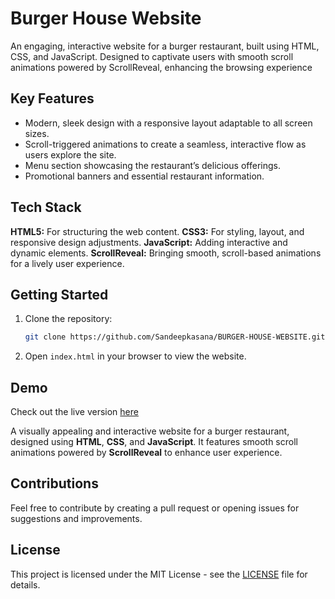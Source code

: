 # Burger House Website

An engaging, interactive website for a burger restaurant, built using HTML, CSS, and JavaScript. Designed to captivate users with smooth scroll animations powered by ScrollReveal, enhancing the browsing experience

## Key Features

- Modern, sleek design with a responsive layout adaptable to all screen sizes.
- Scroll-triggered animations to create a seamless, interactive flow as users explore the site.
- Menu section showcasing the restaurant’s delicious offerings.
- Promotional banners and essential restaurant information.

## Tech Stack

**HTML5:** For structuring the web content.
**CSS3:** For styling, layout, and responsive design adjustments.
**JavaScript:** Adding interactive and dynamic elements.
**ScrollReveal:** Bringing smooth, scroll-based animations for a lively user experience.

## Getting Started

1. Clone the repository:
   ```bash
   git clone https://github.com/Sandeepkasana/BURGER-HOUSE-WEBSITE.git
2. Open `index.html` in your browser to view the website.

## Demo

Check out the live version [here](https://vipulbeniwal01.github.io/BURGER-HOUSE-WEBSITE/)

A visually appealing and interactive website for a burger restaurant, designed using **HTML**, **CSS**, and **JavaScript**. It features smooth scroll animations powered by **ScrollReveal** to enhance user experience.

## Contributions

Feel free to contribute by creating a pull request or opening issues for suggestions and improvements.

## License

This project is licensed under the MIT License - see the [LICENSE](LICENSE) file for details.
